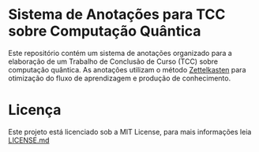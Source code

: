 # Sistema de Anotações para TCC sobre Computação Quântica

Este repositório contém um sistema de anotações organizado para a elaboração de um Trabalho de Conclusão de Curso (TCC) sobre computação quântica.
As anotações utilizam o método [Zettelkasten](https://zettelkasten.de/overview/) para otimização do fluxo de aprendizagem e produção de conhecimento.

# Licença

Este projeto está licenciado sob a MIT License, para mais informações leia [LICENSE.md](https://github.com/joaovml/tcc-vault/blob/main/LICENSE.md) 
